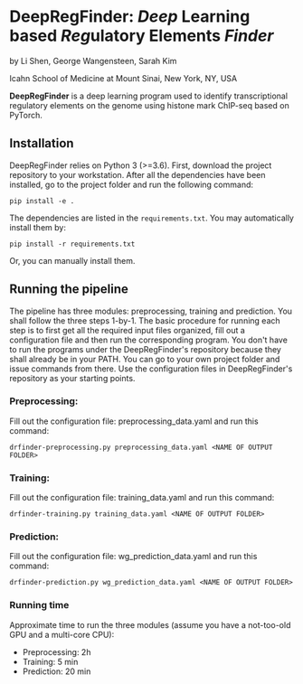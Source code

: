 # DeepRegFinder: *Deep* Learning based *Reg*ulatory Elements *Finder*
by Li Shen, George Wangensteen, Sarah Kim

Icahn School of Medicine at Mount Sinai, New York, NY, USA

**DeepRegFinder** is a deep learning program used to identify transcriptional regulatory elements on the genome using histone mark ChIP-seq based on PyTorch. 

## Installation
DeepRegFinder relies on Python 3 (>=3.6). First, download the project repository to your workstation. After all the dependencies have been installed, go to the project folder and run the following command:

`pip install -e .`

The dependencies are listed in the `requirements.txt`. You may automatically install them by:

`pip install -r requirements.txt`

Or, you can manually install them.

## Running the pipeline
The pipeline has three modules: preprocessing, training and prediction. You shall follow the three steps 1-by-1. The basic procedure for running each step is to first get all the required input files organized, fill out a configuration file and then run the corresponding program. You don't have to run the programs under the DeepRegFinder's repository because they shall already be in your PATH. You can go to your own project folder and issue commands from there. Use the configuration files in DeepRegFinder's repository as your starting points.

### Preprocessing:
Fill out the configuration file: preprocessing_data.yaml and run this command:

`drfinder-preprocessing.py preprocessing_data.yaml <NAME OF OUTPUT FOLDER>`

### Training:
Fill out the configuration file: training_data.yaml and run this command:

`drfinder-training.py training_data.yaml <NAME OF OUTPUT FOLDER>`

### Prediction:
Fill out the configuration file: wg_prediction_data.yaml and run this command:

`drfinder-prediction.py wg_prediction_data.yaml <NAME OF OUTPUT FOLDER>`

### Running time
Approximate time to run the three modules (assume you have a not-too-old GPU and a multi-core CPU):
- Preprocessing: 2h
- Training: 5 min
- Prediction: 20 min




